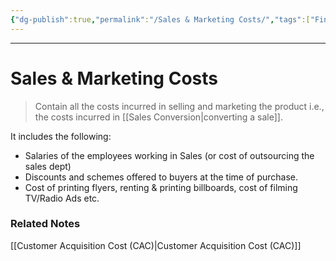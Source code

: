 ```yaml
---
{"dg-publish":true,"permalink":"/Sales & Marketing Costs/","tags":["Finance"]}
---
```



---
# Sales & Marketing Costs
> Contain all the costs incurred in selling and marketing the product i.e., the costs incurred in [[Sales Conversion\|converting a sale]].

It includes the following:
- Salaries of the employees working in Sales (or cost of outsourcing the sales dept)
- Discounts and schemes offered to buyers at the time of purchase.
- Cost of printing flyers, renting & printing billboards, cost of filming TV/Radio Ads etc.

### Related Notes
[[Customer Acquisition Cost (CAC)\|Customer Acquisition Cost (CAC)]]
